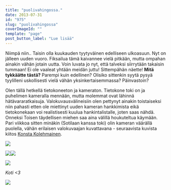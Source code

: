 ```yaml
---
title: "puolivahingossa."
date: 2013-07-31
id: "975"
slug: "puolivahingossa"
coverImageId: ""
template: "page"
post_button_label: "Lue lisää"
---
```


Niimpä niin.. Taisin olla kuukauden tyytyväinen edelliseen ulkoasuun. Nyt on jälleen uuden vuoro. Fiksailua tämä kaivannee vielä pitkään, mutta ompahan ainakin vähän jotain uutta. Voin luvata jo nyt, että talveksi siirrytään takaisin tummaan! Ei ole vaaleat yhtään meidän juttu! Sittempähän näette! **Mitä tykkäätte tästä?** Parempi kuin edellinen? Olisiko sittenkin syytä pysyä tyylilleni uskollisesti vielä vähän yksinkertaisemmassa? Päinvastoin?

Olen tällä hetkellä tietokoneeton ja kameraton. Tietokone toki on ja puhelimen kameralla mennään, mutta molemmat ovat lähinnä hätävararatkaisuja. Valokuvausvälineisiin olen pettynyt ainakin toistaiseksi niin pahasti etten ole miettinyt uuden kameran hankkimista eikä tietokonekaan voi realistisesti kuulua hankintalistalle, joten saas nähdä. Onneksi Toisen täydellisen miehen saa aina välillä houkuteltua käymään. Pari viikkoa sitten minäkin (Sotilaan kanssa toki) olin kameran väärällä puolella, vähän erilaisen valokuvaajan kuvattavana - seuraavista kuvista kiitos [Konsta Kolehmainen](http://millakouhia.galleria.fi/kuvat/El%C3%A4imet/Hevoset/Pretti/IMG_1601.jpg).

[![](/images/IMG_7014.png)](http://3.bp.blogspot.com/-Wue2CjIgJFs/UffMZH36w_I/AAAAAAAAGak/B98o9UajGzQ/s1600/IMG_7014.png)

[![](/images/IMG_7028.JPG)](http://3.bp.blogspot.com/-tJzkeiJe7s0/UffMYujSFII/AAAAAAAAGac/1e3TP6O93KM/s1600/IMG_7028.JPG)[![](/images/IMG_7025.JPG)](http://1.bp.blogspot.com/-u6te8VlZA_Q/UffMX62dZaI/AAAAAAAAGaM/ryUnXhKiWog/s1600/IMG_7025.JPG)

[![](/images/IMG_6990.png)](http://2.bp.blogspot.com/-FKl4KmN0fMs/UffMrpumL1I/AAAAAAAAGas/m_t6O-wbl6I/s1600/IMG_6990.png)

_Koti <3_

[![](/images/ak.png)](http://4.bp.blogspot.com/-nDz57Lv7L2Q/UffM_tULkgI/AAAAAAAAGa0/_Lvzar7Af-c/s1600/ak.png)
